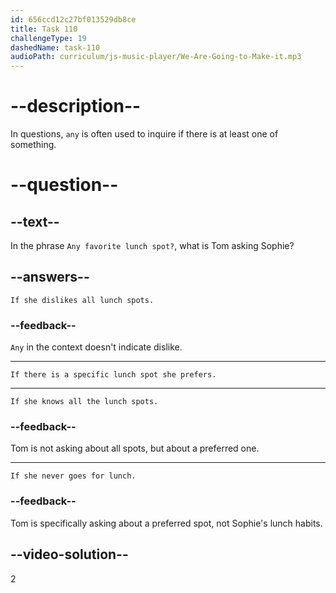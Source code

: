 ```yaml
---
id: 656ccd12c27bf013529db8ce
title: Task 110
challengeType: 19
dashedName: task-110
audioPath: curriculum/js-music-player/We-Are-Going-to-Make-it.mp3
---
```


# --description--

In questions, `any` is often used to inquire if there is at least one of something.

# --question--

## --text--

In the phrase `Any favorite lunch spot?`, what is Tom asking Sophie?

## --answers--

`If she dislikes all lunch spots.`

### --feedback--

`Any` in the context doesn't indicate dislike.

---

`If there is a specific lunch spot she prefers.`

---

`If she knows all the lunch spots.`

### --feedback--

Tom is not asking about all spots, but about a preferred one.

---

`If she never goes for lunch.`

### --feedback--

Tom is specifically asking about a preferred spot, not Sophie's lunch habits.

## --video-solution--

2
